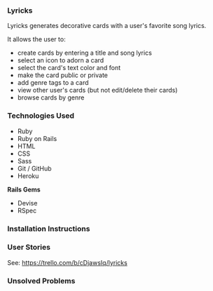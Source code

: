 ### Lyricks

Lyricks generates decorative cards with a user's favorite song lyrics.

It allows the user to:
- create cards by entering a title and song lyrics
- select an icon to adorn a card
- select the card's text color and font
- make the card public or private
- add genre tags to a card
- view other user's cards (but not edit/delete their cards)
- browse cards by genre

### Technologies Used

- Ruby
- Ruby on Rails
- HTML
- CSS
- Sass
- Git / GitHub
- Heroku

**Rails Gems**
- Devise
- RSpec

### Installation Instructions

### User Stories

See: https://trello.com/b/cDjawsIq/lyricks

### Unsolved Problems

